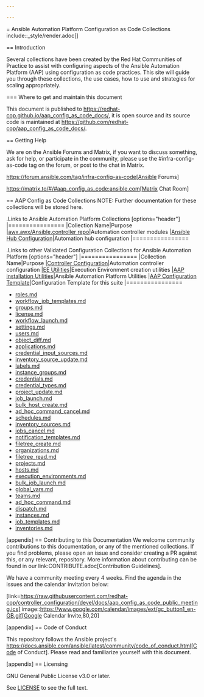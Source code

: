 ```yaml
---

---
```


= Ansible Automation Platform Configuration as Code Collections
include::_style/render.adoc[]

== Introduction

Several collections have been created by the Red Hat Communities of Practice to assist with configuring aspects of the Ansible Automation Platform (AAP) using configuration as code practices. This site will guide you through these collections, the use cases, how to use and strategies for scaling appropriately.

=== Where to get and maintain this document

This document is published to https://redhat-cop.github.io/aap_config_as_code_docs/, it is open source and its source code is maintained at https://github.com/redhat-cop/aap_config_as_code_docs/.

== Getting Help

We are on the Ansible Forums and Matrix, if you want to discuss something, ask for help, or participate in the community, please use the #infra-config-as-code tag on the forum, or post to the chat in Matrix.

https://forum.ansible.com/tag/infra-config-as-code[Ansible Forums]

https://matrix.to/#/#aap_config_as_code:ansible.com[Matrix Chat Room]

== AAP Config as Code Collections
NOTE: Further documentation for these collections will be stored here.

.Links to Ansible Automation Platform Collections
[options="header"]
|================
|Collection Name|Purpose
|[awx.awx/Ansible.controller repo](https://github.com/ansible/awx/tree/devel/awx_collection)|Automation controller modules
|[Ansible Hub Configuration](https://github.com/ansible/automation_hub_collection)|Automation hub configuration
|================

.Links to other Validated Configuration Collections for Ansible Automation Platform
[options="header"]
|================
|Collection Name|Purpose
|[Controller Configuration](https://github.com/redhat-cop/controller_configuration)|Automation controller configuration
|[EE Utilities](https://github.com/redhat-cop/ee_utilities)|Execution Environment creation utilities
|[AAP installation Utilities](https://github.com/redhat-cop/aap_utilities)|Ansible Automation Platform Utilities
|[AAP Configuration Template](https://github.com/redhat-cop/aap_configuration_template)|Configuration Template for this suite
|================

* [roles.md](collections/controller_configuration/roles.md)
* [workflow_job_templates.md](collections/controller_configuration/workflow_job_templates.md)
* [groups.md](collections/controller_configuration/groups.md)
* [license.md](collections/controller_configuration/license.md)
* [workflow_launch.md](collections/controller_configuration/workflow_launch.md)
* [settings.md](collections/controller_configuration/settings.md)
* [users.md](collections/controller_configuration/users.md)
* [object_diff.md](collections/controller_configuration/object_diff.md)
* [applications.md](collections/controller_configuration/applications.md)
* [credential_input_sources.md](collections/controller_configuration/credential_input_sources.md)
* [inventory_source_update.md](collections/controller_configuration/inventory_source_update.md)
* [labels.md](collections/controller_configuration/labels.md)
* [instance_groups.md](collections/controller_configuration/instance_groups.md)
* [credentials.md](collections/controller_configuration/credentials.md)
* [credential_types.md](collections/controller_configuration/credential_types.md)
* [project_update.md](collections/controller_configuration/project_update.md)
* [job_launch.md](collections/controller_configuration/job_launch.md)
* [bulk_host_create.md](collections/controller_configuration/bulk_host_create.md)
* [ad_hoc_command_cancel.md](collections/controller_configuration/ad_hoc_command_cancel.md)
* [schedules.md](collections/controller_configuration/schedules.md)
* [inventory_sources.md](collections/controller_configuration/inventory_sources.md)
* [jobs_cancel.md](collections/controller_configuration/jobs_cancel.md)
* [notification_templates.md](collections/controller_configuration/notification_templates.md)
* [filetree_create.md](collections/controller_configuration/filetree_create.md)
* [organizations.md](collections/controller_configuration/organizations.md)
* [filetree_read.md](collections/controller_configuration/filetree_read.md)
* [projects.md](collections/controller_configuration/projects.md)
* [hosts.md](collections/controller_configuration/hosts.md)
* [execution_environments.md](collections/controller_configuration/execution_environments.md)
* [bulk_job_launch.md](collections/controller_configuration/bulk_job_launch.md)
* [global_vars.md](collections/controller_configuration/global_vars.md)
* [teams.md](collections/controller_configuration/teams.md)
* [ad_hoc_command.md](collections/controller_configuration/ad_hoc_command.md)
* [dispatch.md](collections/controller_configuration/dispatch.md)
* [instances.md](collections/controller_configuration/instances.md)
* [job_templates.md](collections/controller_configuration/job_templates.md)
* [inventories.md](collections/controller_configuration/inventories.md)

[appendix]
== Contributing to this Documentation
We welcome community contributions to this documentation, or any of the mentioned collections. If you find problems, please open an issue and consider creating a PR against this, or any relevant, repository. More information about contributing can be found in our link:CONTRIBUTE.adoc[Contribution Guidelines].

We have a community meeting every 4 weeks. Find the agenda in the issues and the calendar invitation below:

[link=https://raw.githubusercontent.com/redhat-cop/controller_configuration/devel/docs/aap_config_as_code_public_meeting.ics]
image::https://www.google.com/calendar/images/ext/gc_button1_en-GB.gif[Google Calendar Invite,80,20]

[appendix]
== Code of Conduct

This repository follows the Ansible project's
https://docs.ansible.com/ansible/latest/community/code_of_conduct.html[Code of Conduct].
Please read and familiarize yourself with this document.

[appendix]
== Licensing

GNU General Public License v3.0 or later.

See [LICENSE](https://www.gnu.org/licenses/gpl-3.0.txt) to see the full text.